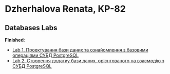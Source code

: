 # Dzherhalova Renata, KP-82
## Databases Labs

__Finished__:

* [Lab 1. Проектування бази даних та ознайомлення з базовими операціями СУБД PostgreSQL](/Lab1/Lab1.md)
* [Lab 2. Створення додатку бази даних, орієнтованого на взаємодію з СУБД PostgreSQL](/Lab2/Lab2.md)

